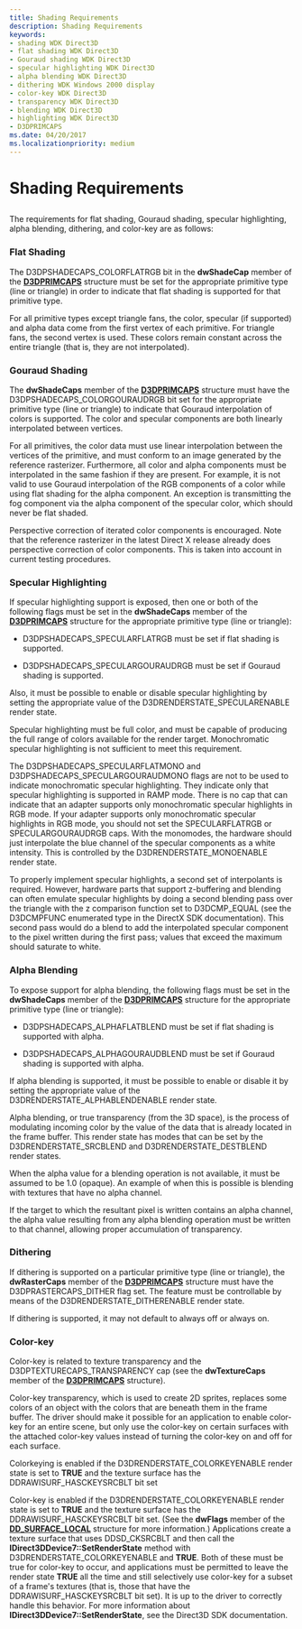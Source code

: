```yaml
---
title: Shading Requirements
description: Shading Requirements
keywords:
- shading WDK Direct3D
- flat shading WDK Direct3D
- Gouraud shading WDK Direct3D
- specular highlighting WDK Direct3D
- alpha blending WDK Direct3D
- dithering WDK Windows 2000 display
- color-key WDK Direct3D
- transparency WDK Direct3D
- blending WDK Direct3D
- highlighting WDK Direct3D
- D3DPRIMCAPS
ms.date: 04/20/2017
ms.localizationpriority: medium
---
```


# Shading Requirements


## <span id="ddk_shading_requirements_gg"></span><span id="DDK_SHADING_REQUIREMENTS_GG"></span>


The requirements for flat shading, Gouraud shading, specular highlighting, alpha blending, dithering, and color-key are as follows:

### <span id="flat_shading"></span><span id="FLAT_SHADING"></span>Flat Shading

The D3DPSHADECAPS\_COLORFLATRGB bit in the **dwShadeCap** member of the [**D3DPRIMCAPS**](/windows-hardware/drivers/ddi/d3dcaps/ns-d3dcaps-_d3dprimcaps) structure must be set for the appropriate primitive type (line or triangle) in order to indicate that flat shading is supported for that primitive type.

For all primitive types except triangle fans, the color, specular (if supported) and alpha data come from the first vertex of each primitive. For triangle fans, the second vertex is used. These colors remain constant across the entire triangle (that is, they are not interpolated).

### <span id="gouraud_shading"></span><span id="GOURAUD_SHADING"></span>Gouraud Shading

The **dwShadeCaps** member of the [**D3DPRIMCAPS**](/windows-hardware/drivers/ddi/d3dcaps/ns-d3dcaps-_d3dprimcaps) structure must have the D3DPSHADECAPS\_COLORGOURAUDRGB bit set for the appropriate primitive type (line or triangle) to indicate that Gouraud interpolation of colors is supported. The color and specular components are both linearly interpolated between vertices.

For all primitives, the color data must use linear interpolation between the vertices of the primitive, and must conform to an image generated by the reference rasterizer. Furthermore, all color and alpha components must be interpolated in the same fashion if they are present. For example, it is not valid to use Gouraud interpolation of the RGB components of a color while using flat shading for the alpha component. An exception is transmitting the fog component via the alpha component of the specular color, which should never be flat shaded.

Perspective correction of iterated color components is encouraged. Note that the reference rasterizer in the latest Direct X release already does perspective correction of color components. This is taken into account in current testing procedures.

### <span id="specular_highlighting"></span><span id="SPECULAR_HIGHLIGHTING"></span>Specular Highlighting

If specular highlighting support is exposed, then one or both of the following flags must be set in the **dwShadeCaps** member of the [**D3DPRIMCAPS**](/windows-hardware/drivers/ddi/d3dcaps/ns-d3dcaps-_d3dprimcaps) structure for the appropriate primitive type (line or triangle):

-   D3DPSHADECAPS\_SPECULARFLATRGB must be set if flat shading is supported.

-   D3DPSHADECAPS\_SPECULARGOURAUDRGB must be set if Gouraud shading is supported.

Also, it must be possible to enable or disable specular highlighting by setting the appropriate value of the D3DRENDERSTATE\_SPECULARENABLE render state.

Specular highlighting must be full color, and must be capable of producing the full range of colors available for the render target. Monochromatic specular highlighting is not sufficient to meet this requirement.

The D3DPSHADECAPS\_SPECULARFLATMONO and D3DPSHADECAPS\_SPECULARGOURAUDMONO flags are not to be used to indicate monochromatic specular highlighting. They indicate only that specular highlighting is supported in RAMP mode. There is no cap that can indicate that an adapter supports only monochromatic specular highlights in RGB mode. If your adapter supports only monochromatic specular highlights in RGB mode, you should not set the SPECULARFLATRGB or SPECULARGOURAUDRGB caps. With the monomodes, the hardware should just interpolate the blue channel of the specular components as a white intensity. This is controlled by the D3DRENDERSTATE\_MONOENABLE render state.

To properly implement specular highlights, a second set of interpolants is required. However, hardware parts that support z-buffering and blending can often emulate specular highlights by doing a second blending pass over the triangle with the z comparison function set to D3DCMP\_EQUAL (see the D3DCMPFUNC enumerated type in the DirectX SDK documentation). This second pass would do a blend to add the interpolated specular component to the pixel written during the first pass; values that exceed the maximum should saturate to white.

### <span id="alpha_blending"></span><span id="ALPHA_BLENDING"></span>Alpha Blending

To expose support for alpha blending, the following flags must be set in the **dwShadeCaps** member of the [**D3DPRIMCAPS**](/windows-hardware/drivers/ddi/d3dcaps/ns-d3dcaps-_d3dprimcaps) structure for the appropriate primitive type (line or triangle):

-   D3DPSHADECAPS\_ALPHAFLATBLEND must be set if flat shading is supported with alpha.

-   D3DPSHADECAPS\_ALPHAGOURAUDBLEND must be set if Gouraud shading is supported with alpha.

If alpha blending is supported, it must be possible to enable or disable it by setting the appropriate value of the D3DRENDERSTATE\_ALPHABLENDENABLE render state.

Alpha blending, or true transparency (from the 3D space), is the process of modulating incoming color by the value of the data that is already located in the frame buffer. This render state has modes that can be set by the D3DRENDERSTATE\_SRCBLEND and D3DRENDERSTATE\_DESTBLEND render states.

When the alpha value for a blending operation is not available, it must be assumed to be 1.0 (opaque). An example of when this is possible is blending with textures that have no alpha channel.

If the target to which the resultant pixel is written contains an alpha channel, the alpha value resulting from any alpha blending operation must be written to that channel, allowing proper accumulation of transparency.

### <span id="dithering"></span><span id="DITHERING"></span>Dithering

If dithering is supported on a particular primitive type (line or triangle), the **dwRasterCaps** member of the [**D3DPRIMCAPS**](/windows-hardware/drivers/ddi/d3dcaps/ns-d3dcaps-_d3dprimcaps) structure must have the D3DPRASTERCAPS\_DITHER flag set. The feature must be controllable by means of the D3DRENDERSTATE\_DITHERENABLE render state.

If dithering is supported, it may not default to always off or always on.

### <span id="color_key"></span><span id="COLOR_KEY"></span>Color-key

Color-key is related to texture transparency and the D3DPTEXTURECAPS\_TRANSPARENCY cap (see the **dwTextureCaps** member of the [**D3DPRIMCAPS**](/windows-hardware/drivers/ddi/d3dcaps/ns-d3dcaps-_d3dprimcaps) structure).

Color-key transparency, which is used to create 2D sprites, replaces some colors of an object with the colors that are beneath them in the frame buffer. The driver should make it possible for an application to enable color-key for an entire scene, but only use the color-key on certain surfaces with the attached color-key values instead of turning the color-key on and off for each surface.

Colorkeying is enabled if the D3DRENDERSTATE\_COLORKEYENABLE render state is set to **TRUE** and the texture surface has the DDRAWISURF\_HASCKEYSRCBLT bit set

Color-key is enabled if the D3DRENDERSTATE\_COLORKEYENABLE render state is set to **TRUE** and the texture surface has the DDRAWISURF\_HASCKEYSRCBLT bit set. (See the **dwFlags** member of the [**DD\_SURFACE\_LOCAL**](/windows/win32/api/ddrawint/ns-ddrawint-dd_surface_local) structure for more information.) Applications create a texture surface that uses DDSD\_CKSRCBLT and then call the **IDirect3DDevice7::SetRenderState** method with D3DRENDERSTATE\_COLORKEYENABLE and **TRUE**. Both of these must be true for color-key to occur, and applications must be permitted to leave the render state **TRUE** all the time and still selectively use color-key for a subset of a frame's textures (that is, those that have the DDRAWISURF\_HASCKEYSRCBLT bit set). It is up to the driver to correctly handle this behavior. For more information about **IDirect3DDevice7::SetRenderState**, see the Direct3D SDK documentation.

 

